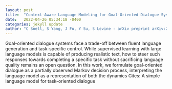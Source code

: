 ```yaml
---
layout: post
title:  "Context-Aware Language Modeling for Goal-Oriented Dialogue Systems"
date:   2022-04-26 05:34:18 -0400
categories: jekyll update
author: "C Snell, S Yang, J Fu, Y Su, S Levine - arXiv preprint arXiv:2204.10198, 2022"
---
```

Goal-oriented dialogue systems face a trade-off between fluent language generation and task-specific control. While supervised learning with large language models is capable of producing realistic text, how to steer such responses towards completing a specific task without sacrificing language quality remains an open question. In this work, we formulate goal-oriented dialogue as a partially observed Markov decision process, interpreting the language model as a representation of both the dynamics Cites: A simple language model for task-oriented dialogue